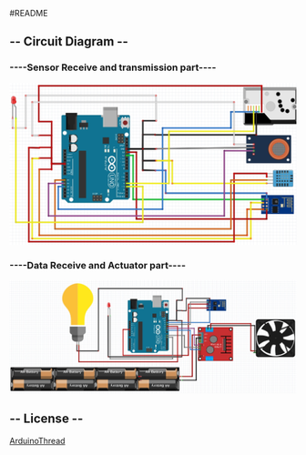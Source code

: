 #README

## -- Circuit Diagram --

### ----Sensor Receive and transmission part----

![alt tag](https://github.com/psm9733/Arduino/blob/master/ThingSpeak_Esp8266/UNO_circuit%20diagram.jpg)


### ----Data Receive and Actuator part----

![alt tag](https://github.com/psm9733/Arduino/blob/master/Data_Read_Esp8266/Actuator%20Part.jpg)



## -- License --
[ArduinoThread](https://github.com/ivanseidel/ArduinoThread)
